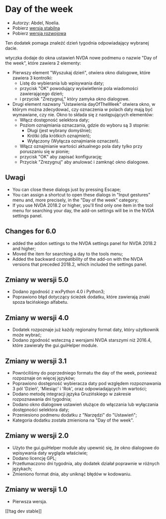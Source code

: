 # Day of the week #

*	 Autorzy: Abdel, Noelia.
*	 Pobierz [wersja stabilna][1]
*	 Pobierz [wersja rozwojowa][2]

Ten dodatek pomaga znaleźć dzień tygodnia odpowiadający wybranej dacie.

wtyczka dodaje do okna ustawień NVDA nowe podmenu o nazwie "Day of the
week", które zawiera 2 elementy:


*	Pierwszy element "Wyszukaj dzień", otwiera okno dialogowe, które zawiera 3 kontrolki:
	*	Listę do wybierania lub wpisywania daty;
	*	przycisk "OK" powodujący wyświetlenie pola wiadomości zawierającego dzień;
	*	i przycisk "Zrezygnuj," który zamyka okno dialogowe.
*	Drugi element nazwany "Ustawienia dayOfTheWeek" otwiera okno, w którym można zdecydować, czy oznaczenia w polach daty mają być wymawiane, czy nie. Okno to składa się z następujących elementów:
	*	Włącz dostępność selektora daty;
	*	Poziom oznajmiania oznaczania, gdzie do wyboru są 3 stopnie:
		*	Długi (jest wybrany domyślnie);
		*	Krótki (dla krótkich oznajmień);
		*	Wyłączony (Wyłącza oznajmianie oznaczeń).
	*	Włącz oznajmianie wartości aktualnego pola daty tylko przy poruszaniu się w pionie;
	*	 przycisk "OK" aby zapisać konfigurację;
	*	 Przycisk "Zrezygnuj" aby anulować i zamknąć okno dialogowe.

## Uwagi ##

*	 You can close these dialogs just by pressing Escape;
*	 You can assign a shortcut to open these dialogs in "Input gestures" menu
   and, more precisely, in the "Day of the week" category;
*	 If you use NVDA 2018.2 or higher, you'll find only one item in the tool
   menu for searching your day, the add-on settings will be in the NVDA
   settings panel.

## Changes for 6.0 ##

*	 added the addon settings to the NVDA settings panel for NVDA 2018.2 and
   higher;
*	 Moved the item for searching a day to the tools menu;
*	 Added the backward compatibility of the add-on with the NVDA versions
   that preceded 2018.2, which included the settings panel.

## Zmiany w wersji 5.0 ##

*	 Dodano zgodność z wxPython 4.0 i Python3;
*	 Poprawiono błąd dotyczący ścieżek dodatku, które zawierają znaki spoza
   łacińskiego alfabetu.

## Zmiany w wersji 4.0 ##

*	 Dodatek rozpoznaje już każdy regionalny format daty, który użytkownik
   może wybrać;
*	 Dodano zgodność wsteczną z wersjami NVDA starszymi niż 2016.4, które
   zawierały the gui.guiHelper module.

## Zmiany w wersji 3.1 ##

*	 Powróciliśmy do poprzedniego formatu the day of the week, ponieważ
   rozpoznaje on więcej języków;
*	 Poprawiono dostępność wybieracza daty pod względem rozpoznawania 3 pól
   'Dzień', 'Miesiąc' i 'Rok', oraz odpowiadających im wartości;
*	 Dodano metodę integracji języka Gruzińskiego w zakresie rozpoznawania dni
   tygodnia;
*	 Dodano okno dialogowe ustawień służące do włączania lub wyłączania
   dostępności selektora daty;
*	 Przeniesiono podmenu dodatku z "Narzędzi" do "Ustawień";
*	 Kategoria dodatku została zmieniona na "Day of the week".

## Zmiany w wersji 2.0 ##

*	 Użyto the gui.guiHelper module aby upewnić się, że okno dialogowe do
   wpisywania daty wygląda właściwie;
*	 Dodano licencję GPL;
*	 Przetłumaczono dni tygodnia, aby dodatek działał poprawnie w różnych
   językach;
*	 Zmieniono format dnia, aby uniknąć błędów w kodowaniu.

## Zmiany w wersji 1.0 ##

*	 Pierwsza wersja.

[[!tag dev stable]]

[1]: https://addons.nvda-project.org/files/get.php?file=dw

[2]: https://addons.nvda-project.org/files/get.php?file=dw-dev
